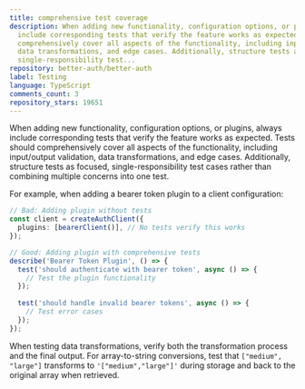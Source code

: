 ```yaml
---
title: comprehensive test coverage
description: When adding new functionality, configuration options, or plugins, always
  include corresponding tests that verify the feature works as expected. Tests should
  comprehensively cover all aspects of the functionality, including input/output validation,
  data transformations, and edge cases. Additionally, structure tests as focused,
  single-responsibility test...
repository: better-auth/better-auth
label: Testing
language: TypeScript
comments_count: 3
repository_stars: 19651
---
```


When adding new functionality, configuration options, or plugins, always include corresponding tests that verify the feature works as expected. Tests should comprehensively cover all aspects of the functionality, including input/output validation, data transformations, and edge cases. Additionally, structure tests as focused, single-responsibility test cases rather than combining multiple concerns into one test.

For example, when adding a bearer token plugin to a client configuration:
```ts
// Bad: Adding plugin without tests
const client = createAuthClient({
  plugins: [bearerClient()], // No tests verify this works
});

// Good: Adding plugin with comprehensive tests
describe('Bearer Token Plugin', () => {
  test('should authenticate with bearer token', async () => {
    // Test the plugin functionality
  });
  
  test('should handle invalid bearer tokens', async () => {
    // Test error cases
  });
});
```

When testing data transformations, verify both the transformation process and the final output. For array-to-string conversions, test that `["medium", "large"]` transforms to `'["medium","large"]'` during storage and back to the original array when retrieved.